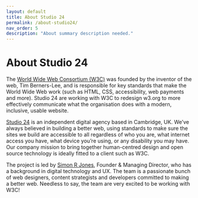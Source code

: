 ```yaml
---
layout: default
title: About Studio 24
permalink: /about-studio24/
nav_order: 5
description: "About summary description needed."
---
```

# About Studio 24

The [World Wide Web Consortium (W3C)](https://www.w3.org/) was founded by the inventor of the web, Tim Berners-Lee, and is responsible for key standards that make the World Wide Web work (such as HTML, CSS, accessibility, web payments and more). Studio 24 are working with W3C to redesign w3.org to more effectively communicate what the organisation does with a modern, inclusive, usable website.</p>

[Studio 24](https://www.studio24.net/) is an independent digital agency based in Cambridge, UK. We’ve always believed in building a better web, using standards to make sure the sites we build are accessible to all regardless of who you are, what internet access you have, what device you’re using, or any disability you may have. Our company mission to bring together human-centred design and open source technology is ideally fitted to a client such as W3C.

The project is led by [Simon R Jones](https://www.studio24.net/team/simon-jones/), Founder & Managing Director, who has a background in digital technology and UX. The team is a passionate bunch of web designers, content strategists and developers committed to making a better web. Needless to say, the team are very excited to be working with W3C!
